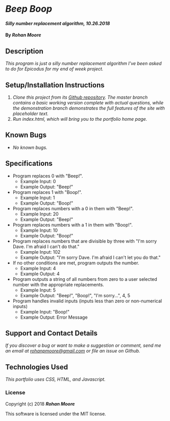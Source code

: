 # _Beep Boop_

#### _Silly number replacement algorithm, 10.26.2018_

#### By **_Rohan Moore_**

## Description

_This program is just a silly number replacement algorithm I've been asked to do for Epicodus for my end of week project._

## Setup/Installation Instructions

1. _Clone this project from its [Github repository](https://github.com/rohanpmoore/-beep-boop).  The master branch contains a basic working version complete with actual questions, while the demonstration branch demonstrates the full features of the site with placeholder text._
2. _Run index.html, which will bring you to the portfolio home page._

## Known Bugs

* _No known bugs._

## Specifications

* Program replaces 0 with "Beep!".
    * Example Input: 0
    * Example Output: "Beep!"
* Program replaces 1 with "Boop!".
    * Example Input: 1
    * Example Output: "Boop!"
* Program replaces numbers with a 0 in them with "Beep!".
    * Example Input: 20
    * Example Output: "Beep!"
* Program replaces numbers with a 1 in them with "Boop!".
    * Example Input: 10
    * Example Output: "Boop!"
* Program replaces numbers that are divisible by three with "I'm sorry Dave.  I'm afraid I can't do that."
    * Example Input: 102
    * Example Output: "I'm sorry Dave.  I'm afraid I can't let you do that."
* If no other conditions are met, program outputs the number.
    * Example Input: 4
    * Example Output: 4
* Program outputs a string of all numbers from zero to a user selected number with the appropriate replacements.
    * Example Input: 5
    * Example Output: "Beep!", "Boop!", "I'm sorry...", 4, 5
* Program handles invalid inputs (inputs less than zero or non-numerical inputs)
    * Example Input: "Boop!"
    * Example Output: Error Message

## Support and Contact Details

_If you discover a bug or want to make a suggestion or comment, send me an email at rohanpmoore@gmail.com or file an issue on Github._

## Technologies Used

_This portfolio uses CSS, HTML, and Javascript._

### License

Copyright (c) 2018 **_Rohan Moore_**

This software is licensed under the MIT license.
